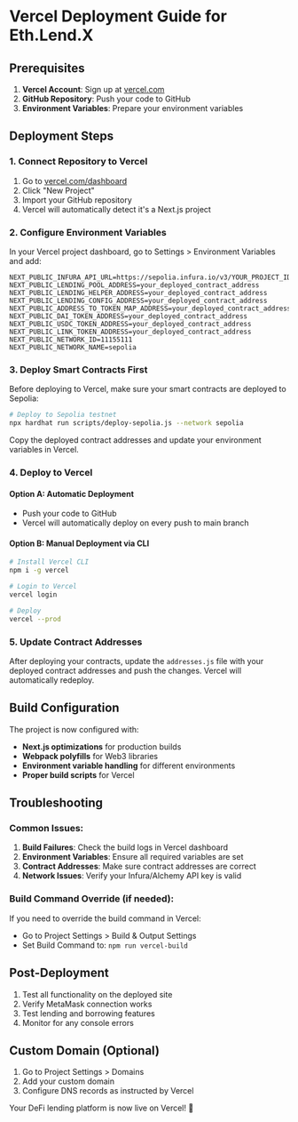# Vercel Deployment Guide for Eth.Lend.X

## Prerequisites

1. **Vercel Account**: Sign up at [vercel.com](https://vercel.com)
2. **GitHub Repository**: Push your code to GitHub
3. **Environment Variables**: Prepare your environment variables

## Deployment Steps

### 1. Connect Repository to Vercel

1. Go to [vercel.com/dashboard](https://vercel.com/dashboard)
2. Click "New Project"
3. Import your GitHub repository
4. Vercel will automatically detect it's a Next.js project

### 2. Configure Environment Variables

In your Vercel project dashboard, go to Settings > Environment Variables and add:

```
NEXT_PUBLIC_INFURA_API_URL=https://sepolia.infura.io/v3/YOUR_PROJECT_ID
NEXT_PUBLIC_LENDING_POOL_ADDRESS=your_deployed_contract_address
NEXT_PUBLIC_LENDING_HELPER_ADDRESS=your_deployed_contract_address
NEXT_PUBLIC_LENDING_CONFIG_ADDRESS=your_deployed_contract_address
NEXT_PUBLIC_ADDRESS_TO_TOKEN_MAP_ADDRESS=your_deployed_contract_address
NEXT_PUBLIC_DAI_TOKEN_ADDRESS=your_deployed_contract_address
NEXT_PUBLIC_USDC_TOKEN_ADDRESS=your_deployed_contract_address
NEXT_PUBLIC_LINK_TOKEN_ADDRESS=your_deployed_contract_address
NEXT_PUBLIC_NETWORK_ID=11155111
NEXT_PUBLIC_NETWORK_NAME=sepolia
```

### 3. Deploy Smart Contracts First

Before deploying to Vercel, make sure your smart contracts are deployed to Sepolia:

```bash
# Deploy to Sepolia testnet
npx hardhat run scripts/deploy-sepolia.js --network sepolia
```

Copy the deployed contract addresses and update your environment variables in Vercel.

### 4. Deploy to Vercel

#### Option A: Automatic Deployment
- Push your code to GitHub
- Vercel will automatically deploy on every push to main branch

#### Option B: Manual Deployment via CLI
```bash
# Install Vercel CLI
npm i -g vercel

# Login to Vercel
vercel login

# Deploy
vercel --prod
```

### 5. Update Contract Addresses

After deploying your contracts, update the `addresses.js` file with your deployed contract addresses and push the changes. Vercel will automatically redeploy.

## Build Configuration

The project is now configured with:

- **Next.js optimizations** for production builds
- **Webpack polyfills** for Web3 libraries
- **Environment variable handling** for different environments
- **Proper build scripts** for Vercel

## Troubleshooting

### Common Issues:

1. **Build Failures**: Check the build logs in Vercel dashboard
2. **Environment Variables**: Ensure all required variables are set
3. **Contract Addresses**: Make sure contract addresses are correct
4. **Network Issues**: Verify your Infura/Alchemy API key is valid

### Build Command Override (if needed):

If you need to override the build command in Vercel:
- Go to Project Settings > Build & Output Settings
- Set Build Command to: `npm run vercel-build`

## Post-Deployment

1. Test all functionality on the deployed site
2. Verify MetaMask connection works
3. Test lending and borrowing features
4. Monitor for any console errors

## Custom Domain (Optional)

1. Go to Project Settings > Domains
2. Add your custom domain
3. Configure DNS records as instructed by Vercel

Your DeFi lending platform is now live on Vercel! 🚀